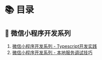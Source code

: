 # 📚 目录

## 🐸 微信小程序开发系列
1. [微信小程序开发系列 - Typescript开发实践](weapp-typescript-dev.md)
2. [微信小程序开发系列 - 本地服务调试技巧](weapp-debug-env-setup.md)
